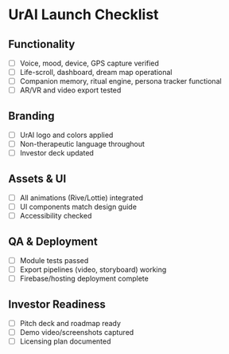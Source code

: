 # UrAI Launch Checklist

## Functionality
- [ ] Voice, mood, device, GPS capture verified
- [ ] Life-scroll, dashboard, dream map operational
- [ ] Companion memory, ritual engine, persona tracker functional
- [ ] AR/VR and video export tested

## Branding
- [ ] UrAI logo and colors applied
- [ ] Non-therapeutic language throughout
- [ ] Investor deck updated

## Assets & UI
- [ ] All animations (Rive/Lottie) integrated
- [ ] UI components match design guide
- [ ] Accessibility checked

## QA & Deployment
- [ ] Module tests passed
- [ ] Export pipelines (video, storyboard) working
- [ ] Firebase/hosting deployment complete

## Investor Readiness
- [ ] Pitch deck and roadmap ready
- [ ] Demo video/screenshots captured
- [ ] Licensing plan documented
